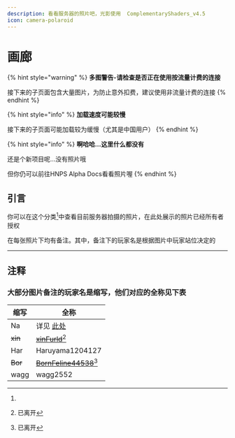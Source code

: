 ```yaml
---
description: 看看服务器的照片吧，光影使用  ComplementaryShaders_v4.5
icon: camera-polaroid
---
```


# 画廊

{% hint style="warning" %}
**多图警告-请检查是否正在使用按流量计费的连接**

接下来的子页面包含大量图片，为防止意外扣费，建议使用非流量计费的连接
{% endhint %}

{% hint style="info" %}
**加载速度可能较慢**

接下来的子页面可能加载较为缓慢（尤其是中国用户）
{% endhint %}

{% hint style="info" %}
**啊哈哈...这里什么都没有**

还是个新项目呢...没有照片哦

但你仍可以前往HNPS Alpha Docs看看照片喔
{% endhint %}

## 引言

你可以在这个分类[^1]中查看目前服务器拍摄的照片，在此处展示的照片已经所有者授权

在每张照片下均有备注。其中，备注下的玩家名是根据图片中玩家站位决定的

***

## 注释

### 大部分图片备注的玩家名是缩写，他们对应的全称见下表

| 缩写      | 全称                                            |
| ------- | --------------------------------------------- |
| Na      | 详见 [此处](ming-xie.md#zhu-shi)                  |
| ~~xin~~ | [~~xinFurld~~](#user-content-fn-2)[^2]        |
| Har     | Haruyama1204127                               |
| ~~Bor~~ | [~~BornFeline44538~~](#user-content-fn-3)[^3] |
| wagg    | wagg2552                                      |

[^1]: 

[^2]: 已离开

[^3]: 已离开
